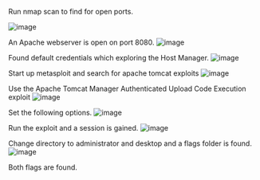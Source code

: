 Run nmap scan to find for open ports.

![image](https://user-images.githubusercontent.com/93418272/177588890-0daeb4cc-8c0d-4311-af11-a7b268e1cc7a.png)

An Apache webserver is open on port 8080.
![image](https://user-images.githubusercontent.com/93418272/177589005-90b2f098-a58d-42a7-9298-ed05e459260d.png)

Found default credentials which exploring the Host Manager.
![image](https://user-images.githubusercontent.com/93418272/177589049-abef3f3e-4a54-438f-8d23-0f45abe3292c.png)

Start up metasploit and search for apache tomcat exploits 
![image](https://user-images.githubusercontent.com/93418272/177589072-467ed703-7fb2-4208-9f8f-8e6b34187ea6.png)

Use the Apache Tomcat Manager Authenticated Upload Code Execution exploit
![image](https://user-images.githubusercontent.com/93418272/177589110-ba453684-4c91-44c3-b3a2-159e62d45128.png)

Set the following options.
![image](https://user-images.githubusercontent.com/93418272/177589138-05e9ffb0-e6fa-4bc8-86a8-9a43d8625628.png)

Run the exploit and a session is gained.
![image](https://user-images.githubusercontent.com/93418272/177589157-ce361aab-9004-4cfe-873c-fc674166bfb3.png)

Change directory to administrator and desktop and a flags folder is found.
![image](https://user-images.githubusercontent.com/93418272/177589183-df6c6758-cace-4d39-abc5-549deaf4864d.png)

Both flags are found.
